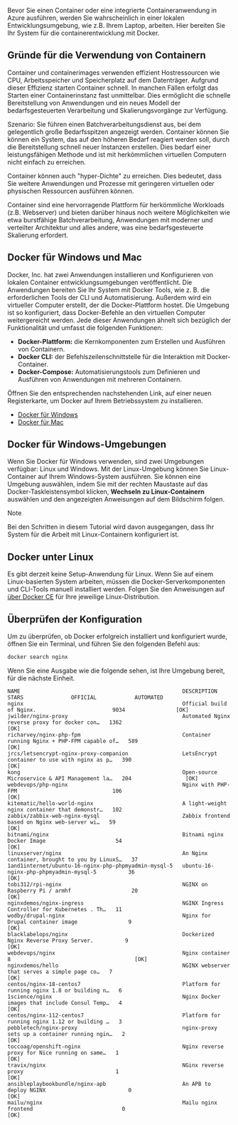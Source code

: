 Bevor Sie einen Container oder eine integrierte Containeranwendung in Azure ausführen, werden Sie wahrscheinlich in einer lokalen Entwicklungsumgebung, wie z.B. Ihrem Laptop, arbeiten. Hier bereiten Sie Ihr System für die containerentwicklung mit Docker.

## <a name="why-use-containers"></a>Gründe für die Verwendung von Containern

Container und containerimages verwenden effizient Hostressourcen wie CPU, Arbeitsspeicher und Speicherplatz auf dem Datenträger. Aufgrund dieser Effizienz starten Container schnell. In manchen Fällen erfolgt das Starten einer Containerinstanz fast unmittelbar. Dies ermöglicht die schnelle Bereitstellung von Anwendungen und ein neues Modell der bedarfsgesteuerten Verarbeitung und Skalierungsvorgänge zur Verfügung.

Szenario: Sie führen einen Batchverarbeitungsdienst aus, bei dem gelegentlich große Bedarfsspitzen angezeigt werden. Container können Sie können ein System, das auf den höheren Bedarf reagiert werden soll, durch die Bereitstellung schnell neuer Instanzen erstellen. Dies bedarf einer leistungsfähigen Methode und ist mit herkömmlichen virtuellen Computern nicht einfach zu erreichen.

Container können auch "hyper-Dichte" zu erreichen. Dies bedeutet, dass Sie weitere Anwendungen und Prozesse mit geringeren virtuellen oder physischen Ressourcen ausführen können.

Container sind eine hervorragende Plattform für herkömmliche Workloads (z.B. Webserver) und bieten darüber hinaus noch weitere Möglichkeiten wie etwa burstfähige Batchverarbeitung, Anwendungen mit moderner und verteilter Architektur und alles andere, was eine bedarfsgesteuerte Skalierung erfordert.

## <a name="docker-for-windows-and-mac"></a>Docker für Windows und Mac

Docker, Inc. hat zwei Anwendungen installieren und Konfigurieren von lokalen Container entwicklungsumgebungen veröffentlicht. Die Anwendungen bereiten Sie Ihr System mit Docker Tools, wie z. B. die erforderlichen Tools der CLI und Automatisierung. Außerdem wird ein virtueller Computer erstellt, der die Docker-Plattform hostet. Die Umgebung ist so konfiguriert, dass Docker-Befehle an den virtuellen Computer weitergereicht werden. Jede dieser Anwendungen ähnelt sich bezüglich der Funktionalität und umfasst die folgenden Funktionen:

- **Docker-Plattform:** die Kernkomponenten zum Erstellen und Ausführen von Containern.
- **Docker CLI:** der Befehlszeilenschnittstelle für die Interaktion mit Docker-Container.
- **Docker-Compose:** Automatisierungstools zum Definieren und Ausführen von Anwendungen mit mehreren Containern.

Öffnen Sie den entsprechenden nachstehenden Link, auf einer neuen Registerkarte, um Docker auf Ihrem Betriebssystem zu installieren. 

- [Docker für Windows](https://www.docker.com/docker-windows)
- [Docker für Mac](https://www.docker.com/docker-mac)

## <a name="docker-for-windows-environments"></a>Docker für Windows-Umgebungen

Wenn Sie Docker für Windows verwenden, sind zwei Umgebungen verfügbar: Linux und Windows. Mit der Linux-Umgebung können Sie Linux-Container auf Ihrem Windows-System ausführen. Sie können eine Umgebung auswählen, indem Sie mit der rechten Maustaste auf das Docker-Taskleistensymbol klicken, **Wechseln zu Linux-Containern** auswählen und den angezeigten Anweisungen auf dem Bildschirm folgen.

> [!NOTE]
> Bei den Schritten in diesem Tutorial wird davon ausgegangen, dass Ihr System für die Arbeit mit Linux-Containern konfiguriert ist.

## <a name="docker-on-linux"></a>Docker unter Linux

Es gibt derzeit keine Setup-Anwendung für Linux. Wenn Sie auf einem Linux-basierten System arbeiten, müssen die Docker-Serverkomponenten und CLI-Tools manuell installiert werden. Folgen Sie den Anweisungen auf [über Docker CE](https://docs.docker.com/install/#server) für Ihre jeweilige Linux-Distribution.

## <a name="validate-configuration"></a>Überprüfen der Konfiguration

Um zu überprüfen, ob Docker erfolgreich installiert und konfiguriert wurde, öffnen Sie ein Terminal, und führen Sie den folgenden Befehl aus:

```bash
docker search nginx
```

Wenn Sie eine Ausgabe wie die folgende sehen, ist Ihre Umgebung bereit, für die nächste Einheit.

```output
NAME                                                   DESCRIPTION                                     STARS               OFFICIAL            AUTOMATED
nginx                                                  Official build of Nginx.                        9034                [OK]
jwilder/nginx-proxy                                    Automated Nginx reverse proxy for docker con…   1362                                    [OK]
richarvey/nginx-php-fpm                                Container running Nginx + PHP-FPM capable of…   589                                     [OK]
jrcs/letsencrypt-nginx-proxy-companion                 LetsEncrypt container to use with nginx as p…   390                                     [OK]
kong                                                   Open-source Microservice & API Management la…   204                 [OK]
webdevops/php-nginx                                    Nginx with PHP-FPM                              106                                     [OK]
kitematic/hello-world-nginx                            A light-weight nginx container that demonstr…   102
zabbix/zabbix-web-nginx-mysql                          Zabbix frontend based on Nginx web-server wi…   59                                      [OK]
bitnami/nginx                                          Bitnami nginx Docker Image                      54                                      [OK]
linuxserver/nginx                                      An Nginx container, brought to you by LinuxS…   37
1and1internet/ubuntu-16-nginx-php-phpmyadmin-mysql-5   ubuntu-16-nginx-php-phpmyadmin-mysql-5          36                                      [OK]
tobi312/rpi-nginx                                      NGINX on Raspberry Pi / armhf                   20                                      [OK]
nginxdemos/nginx-ingress                               NGINX Ingress Controller for Kubernetes . Th…   11
wodby/drupal-nginx                                     Nginx for Drupal container image                9                                       [OK]
blacklabelops/nginx                                    Dockerized Nginx Reverse Proxy Server.          9                                       [OK]
webdevops/nginx                                        Nginx container                                 8                                       [OK]
nginxdemos/hello                                       NGINX webserver that serves a simple page co…   7                                       [OK]
centos/nginx-18-centos7                                Platform for running nginx 1.8 or building n…   6
1science/nginx                                         Nginx Docker images that include Consul Temp…   4                                       [OK]
centos/nginx-112-centos7                               Platform for running nginx 1.12 or building …   3
pebbletech/nginx-proxy                                 nginx-proxy sets up a container running ngin…   2                                       [OK]
toccoag/openshift-nginx                                Nginx reverse proxy for Nice running on same…   1                                       [OK]
travix/nginx                                           NGinx reverse proxy                             1                                       [OK]
ansibleplaybookbundle/nginx-apb                        An APB to deploy NGINX                          0                                       [OK]
mailu/nginx                                            Mailu nginx frontend                            0                                       [OK]
```